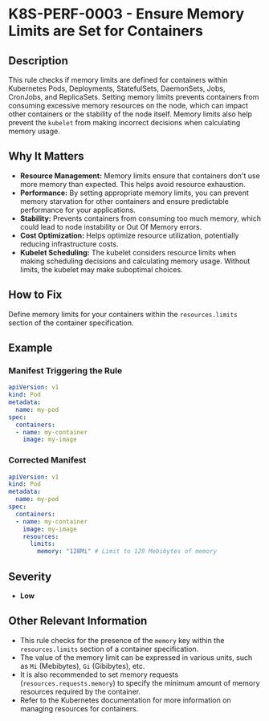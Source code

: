# K8S-PERF-0003 - Ensure Memory Limits are Set for Containers

## Description

This rule checks if memory limits are defined for containers within Kubernetes Pods, Deployments, StatefulSets, DaemonSets, Jobs, CronJobs, and ReplicaSets. Setting memory limits prevents containers from consuming excessive memory resources on the node, which can impact other containers or the stability of the node itself. Memory limits also help prevent the `kubelet` from making incorrect decisions when calculating memory usage.

## Why It Matters

-   **Resource Management:** Memory limits ensure that containers don't use more memory than expected. This helps avoid resource exhaustion.
-   **Performance:** By setting appropriate memory limits, you can prevent memory starvation for other containers and ensure predictable performance for your applications.
-   **Stability:** Prevents containers from consuming too much memory, which could lead to node instability or Out Of Memory errors.
-   **Cost Optimization:** Helps optimize resource utilization, potentially reducing infrastructure costs.
-   **Kubelet Scheduling:** The kubelet considers resource limits when making scheduling decisions and calculating memory usage. Without limits, the kubelet may make suboptimal choices.

## How to Fix

Define memory limits for your containers within the `resources.limits` section of the container specification.

## Example

### Manifest Triggering the Rule

```yaml
apiVersion: v1
kind: Pod
metadata:
  name: my-pod
spec:
  containers:
  - name: my-container
    image: my-image
```

### Corrected Manifest

```yaml
apiVersion: v1
kind: Pod
metadata:
  name: my-pod
spec:
  containers:
  - name: my-container
    image: my-image
    resources:
      limits:
        memory: "128Mi" # Limit to 128 Mebibytes of memory
```

## Severity

  - **Low**

## Other Relevant Information

-   This rule checks for the presence of the `memory` key within the `resources.limits` section of a container specification.
-   The value of the memory limit can be expressed in various units, such as `Mi` (Mebibytes), `Gi` (Gibibytes), etc.
-   It is also recommended to set memory requests (`resources.requests.memory`) to specify the minimum amount of memory resources required by the container.
-   Refer to the Kubernetes documentation for more information on managing resources for containers.
